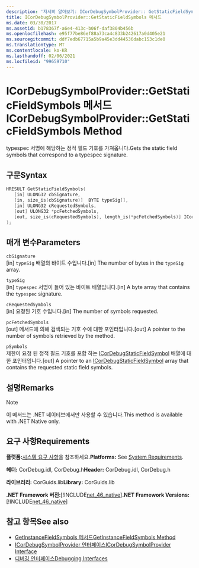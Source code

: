 ```yaml
---
description: '자세히 알아보기: ICorDebugSymbolProvider:: GetStaticFieldSymbols 메서드'
title: ICorDebugSymbolProvider::GetStaticFieldSymbols 메서드
ms.date: 03/30/2017
ms.assetid: b178367f-a6e4-413c-b06f-daf3804b456b
ms.openlocfilehash: e95f77be86ef88a73ca4c833b242617a0d405e21
ms.sourcegitcommit: ddf7edb67715a5b9a45e3dd44536dabc153c1de0
ms.translationtype: MT
ms.contentlocale: ko-KR
ms.lasthandoff: 02/06/2021
ms.locfileid: "99659710"
---
```

# <a name="icordebugsymbolprovidergetstaticfieldsymbols-method"></a><span data-ttu-id="5bdf0-103">ICorDebugSymbolProvider::GetStaticFieldSymbols 메서드</span><span class="sxs-lookup"><span data-stu-id="5bdf0-103">ICorDebugSymbolProvider::GetStaticFieldSymbols Method</span></span>

<span data-ttu-id="5bdf0-104">typespec 서명에 해당하는 정적 필드 기호를 가져옵니다.</span><span class="sxs-lookup"><span data-stu-id="5bdf0-104">Gets the static field symbols that correspond to a typespec signature.</span></span>  
  
## <a name="syntax"></a><span data-ttu-id="5bdf0-105">구문</span><span class="sxs-lookup"><span data-stu-id="5bdf0-105">Syntax</span></span>  
  
```cpp  
HRESULT GetStaticFieldSymbols(  
   [in] ULONG32 cbSignature,  
   [in, size_is(cbSignature)]  BYTE typeSig[],  
   [in] ULONG32 cRequestedSymbols,  
   [out] ULONG32 *pcFetchedSymbols,  
   [out, size_is(cRequestedSymbols), length_is(*pcFetchedSymbols)] ICorDebugStaticFieldSymbol *pSymbols[]  
);  
```  
  
## <a name="parameters"></a><span data-ttu-id="5bdf0-106">매개 변수</span><span class="sxs-lookup"><span data-stu-id="5bdf0-106">Parameters</span></span>  

 `cbSignature`  
 <span data-ttu-id="5bdf0-107">[in] `typeSig` 배열의 바이트 수입니다.</span><span class="sxs-lookup"><span data-stu-id="5bdf0-107">[in] The number of bytes in the `typeSig` array.</span></span>  
  
 `typeSig`  
 <span data-ttu-id="5bdf0-108">[in] `typespec` 서명이 들어 있는 바이트 배열입니다.</span><span class="sxs-lookup"><span data-stu-id="5bdf0-108">[in] A byte array that contains the `typespec` signature.</span></span>  
  
 `cRequestedSymbols`  
 <span data-ttu-id="5bdf0-109">[in] 요청된 기호 수입니다.</span><span class="sxs-lookup"><span data-stu-id="5bdf0-109">[in] The number of symbols requested.</span></span>  
  
 `pcFetchedSymbols`  
 <span data-ttu-id="5bdf0-110">[out] 메서드에 의해 검색되는 기호 수에 대한 포인터입니다.</span><span class="sxs-lookup"><span data-stu-id="5bdf0-110">[out] A pointer to the number of symbols retrieved by the method.</span></span>  
  
 `pSymbols`  
 <span data-ttu-id="5bdf0-111">제한이 요청 된 정적 필드 기호를 포함 하는 [ICorDebugStaticFieldSymbol](icordebugstaticfieldsymbol-interface.md) 배열에 대 한 포인터입니다.</span><span class="sxs-lookup"><span data-stu-id="5bdf0-111">[out] A pointer to an [ICorDebugStaticFieldSymbol](icordebugstaticfieldsymbol-interface.md) array that contains the requested static field symbols.</span></span>  
  
## <a name="remarks"></a><span data-ttu-id="5bdf0-112">설명</span><span class="sxs-lookup"><span data-stu-id="5bdf0-112">Remarks</span></span>  
  
> [!NOTE]
> <span data-ttu-id="5bdf0-113">이 메서드는 .NET 네이티브에서만 사용할 수 있습니다.</span><span class="sxs-lookup"><span data-stu-id="5bdf0-113">This method is available with .NET Native only.</span></span>  
  
## <a name="requirements"></a><span data-ttu-id="5bdf0-114">요구 사항</span><span class="sxs-lookup"><span data-stu-id="5bdf0-114">Requirements</span></span>  

 <span data-ttu-id="5bdf0-115">**플랫폼:**[시스템 요구 사항](../../get-started/system-requirements.md)을 참조하세요.</span><span class="sxs-lookup"><span data-stu-id="5bdf0-115">**Platforms:** See [System Requirements](../../get-started/system-requirements.md).</span></span>  
  
 <span data-ttu-id="5bdf0-116">**헤더:** CorDebug.idl, CorDebug.h</span><span class="sxs-lookup"><span data-stu-id="5bdf0-116">**Header:** CorDebug.idl, CorDebug.h</span></span>  
  
 <span data-ttu-id="5bdf0-117">**라이브러리:** CorGuids.lib</span><span class="sxs-lookup"><span data-stu-id="5bdf0-117">**Library:** CorGuids.lib</span></span>  
  
 <span data-ttu-id="5bdf0-118">**.NET Framework 버전:**[!INCLUDE[net_46_native](../../../../includes/net-46-native-md.md)]</span><span class="sxs-lookup"><span data-stu-id="5bdf0-118">**.NET Framework Versions:** [!INCLUDE[net_46_native](../../../../includes/net-46-native-md.md)]</span></span>  
  
## <a name="see-also"></a><span data-ttu-id="5bdf0-119">참고 항목</span><span class="sxs-lookup"><span data-stu-id="5bdf0-119">See also</span></span>

- [<span data-ttu-id="5bdf0-120">GetInstanceFieldSymbols 메서드</span><span class="sxs-lookup"><span data-stu-id="5bdf0-120">GetInstanceFieldSymbols Method</span></span>](icordebugsymbolprovider-getinstancefieldsymbols-method.md)
- [<span data-ttu-id="5bdf0-121">ICorDebugSymbolProvider 인터페이스</span><span class="sxs-lookup"><span data-stu-id="5bdf0-121">ICorDebugSymbolProvider Interface</span></span>](icordebugsymbolprovider-interface.md)
- [<span data-ttu-id="5bdf0-122">디버깅 인터페이스</span><span class="sxs-lookup"><span data-stu-id="5bdf0-122">Debugging Interfaces</span></span>](debugging-interfaces.md)
